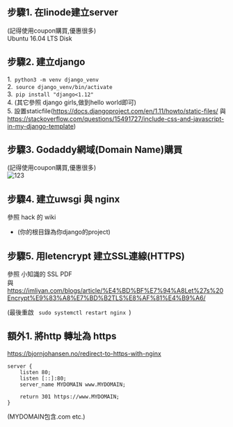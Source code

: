 
## 步驟1. 在linode建立server
(記得使用coupon購買,優惠很多)  
 Ubuntu 16.04 LTS Disk
 
 ## 步驟2. 建立django 
1.<code> python3 -m venv django_venv </code>  
2.<code> source django_venv/bin/activate </code>  
3.<code> pip install "django<1.12" </code>  
4. (其它參照 django girls,做到hello world即可)  
5. 設置staticfile(https://docs.djangoproject.com/en/1.11/howto/static-files/ 與 https://stackoverflow.com/questions/15491727/include-css-and-javascript-in-my-django-template)  

## 步驟3. Godaddy網域(Domain Name)購買
(記得使用coupon購買,優惠很多)  
![123](https://i.imgur.com/xrpJ727.png)

## 步驟4. 建立uwsgi 與 nginx
參照 hack 的 wiki 
* (你的根目錄為你django的project)

## 步驟5. 用letencrypt 建立SSL連線(HTTPS)

參照 小知識的 SSL PDF  
與  
https://imliyan.com/blogs/article/%E4%BD%BF%E7%94%A8Let%27s%20Encrypt%E9%83%A8%E7%BD%B2TLS%E8%AF%81%E4%B9%A6/  

(最後重啟 <code> sudo systemctl restart nginx </code>)

## 額外1. 將http 轉址為 https

https://bjornjohansen.no/redirect-to-https-with-nginx  

````
server {
    listen 80;
    listen [::]:80;
    server_name MYDOMAIN www.MYDOMAIN;

    return 301 https://www.MYDOMAIN;
}
````
(MYDOMAIN包含.com etc.)
